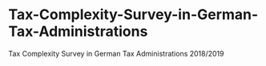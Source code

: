 # Tax-Complexity-Survey-in-German-Tax-Administrations
Tax Complexity Survey in German Tax Administrations 2018/2019
